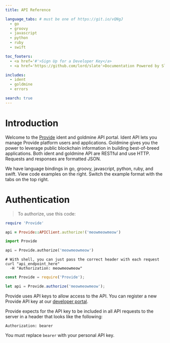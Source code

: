 ```yaml
---
title: API Reference

language_tabs: # must be one of https://git.io/vQNgJ
  - go
  - groovy
  - javascript
  - python
  - ruby
  - swift

toc_footers:
  - <a href='#'>Sign Up for a Developer Key</a>
  - <a href='https://github.com/lord/slate'>Documentation Powered by Slate</a>

includes:
  - ident
  - goldmine
  - errors

search: true
---
```


# Introduction

Welcome to the [Provide](http://provide.services/) ident and goldmine API  portal. Ident API lets you manage Provide platform users and applications. Goldmine gives you the power to leverage public blockchain information in building best-of-breed applications. Both ident and goldmine API are RESTful and use HTTP. Requests and responses are formatted JSON.

We have language bindings in go, groovy, javascript, python, ruby, and swift. View code examples on the right. Switch the example format with the tabs on the top right.

# Authentication

> To authorize, use this code:

```ruby
require 'Provide'

api = Provide::APIClient.authorize!('meowmeowmeow')
```

```python
import Provide

api = Provide.authorize('meowmeowmeow')
```

```shell
# With shell, you can just pass the correct header with each request
curl "api_endpoint_here"
  -H "Authorization: meowmeowmeow"
```

```javascript
const Provide = require('Provide');

let api = Provide.authorize('meowmeowmeow');
```

Provide uses API keys to allow access to the API. You can register a new Provide API key at our [developer portal](http://example.com/developers).

Provide expects for the API key to be included in all API requests to the server in a header that looks like the following:

`Authorization: bearer`

<aside class="notice">
You must replace <code>bearer</code> with your personal API key.
</aside>
